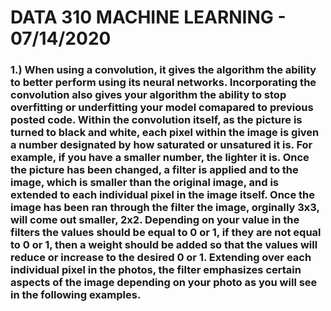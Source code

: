 # DATA 310 MACHINE LEARNING - 07/14/2020

### 1.) When using a convolution, it gives the algorithm the ability to better perform using its neural networks. Incorporating the convolution also gives your algorithm the ability to stop overfitting or underfitting your model comapared to previous posted code. Within the convolution itself, as the picture is turned to black and white, each pixel within the image is given a number designated by how saturated or unsatured it is. For example, if you have a smaller number, the lighter it is. Once the picture has been changed, a filter is applied and to the image, which is smaller than the original image, and is extended to each individual pixel in the image itself. Once the image has been ran through the filter the image, orginally 3x3, will come out smaller, 2x2. Depending on your value in the filters the values should be equal to 0 or 1, if they are not equal to 0 or 1, then a weight should be added so that the values will reduce or increase to the desired 0 or 1. Extending over each individual pixel in the photos, the filter emphasizes certain aspects of the image depending on your photo as you will see in the following examples.




